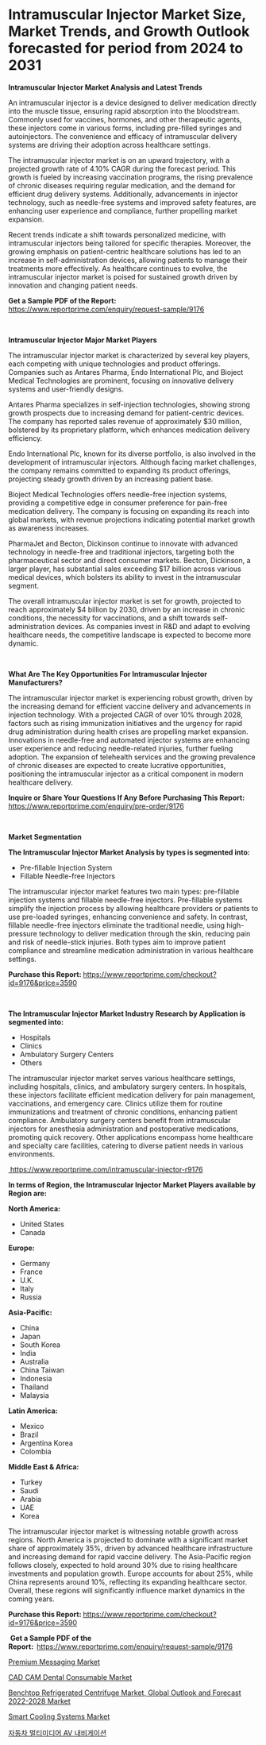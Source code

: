 <p><h1>Intramuscular Injector Market Size, Market Trends, and Growth Outlook forecasted for period from 2024 to 2031</h1></p><p><strong>Intramuscular Injector Market Analysis and Latest Trends</strong></p>
<p><p>An intramuscular injector is a device designed to deliver medication directly into the muscle tissue, ensuring rapid absorption into the bloodstream. Commonly used for vaccines, hormones, and other therapeutic agents, these injectors come in various forms, including pre-filled syringes and autoinjectors. The convenience and efficacy of intramuscular delivery systems are driving their adoption across healthcare settings.</p><p>The intramuscular injector market is on an upward trajectory, with a projected growth rate of 4.10% CAGR during the forecast period. This growth is fueled by increasing vaccination programs, the rising prevalence of chronic diseases requiring regular medication, and the demand for efficient drug delivery systems. Additionally, advancements in injector technology, such as needle-free systems and improved safety features, are enhancing user experience and compliance, further propelling market expansion.</p><p>Recent trends indicate a shift towards personalized medicine, with intramuscular injectors being tailored for specific therapies. Moreover, the growing emphasis on patient-centric healthcare solutions has led to an increase in self-administration devices, allowing patients to manage their treatments more effectively. As healthcare continues to evolve, the intramuscular injector market is poised for sustained growth driven by innovation and changing patient needs.</p></p>
<p><strong>Get a Sample PDF of the Report:&nbsp;</strong> <a href="https://www.reportprime.com/enquiry/request-sample/9176">https://www.reportprime.com/enquiry/request-sample/9176</a></p>
<p>&nbsp;</p>
<p><strong>Intramuscular Injector Major Market Players</strong></p>
<p><p>The intramuscular injector market is characterized by several key players, each competing with unique technologies and product offerings. Companies such as Antares Pharma, Endo International Plc, and Bioject Medical Technologies are prominent, focusing on innovative delivery systems and user-friendly designs. </p><p>Antares Pharma specializes in self-injection technologies, showing strong growth prospects due to increasing demand for patient-centric devices. The company has reported sales revenue of approximately $30 million, bolstered by its proprietary platform, which enhances medication delivery efficiency.</p><p>Endo International Plc, known for its diverse portfolio, is also involved in the development of intramuscular injectors. Although facing market challenges, the company remains committed to expanding its product offerings, projecting steady growth driven by an increasing patient base.</p><p>Bioject Medical Technologies offers needle-free injection systems, providing a competitive edge in consumer preference for pain-free medication delivery. The company is focusing on expanding its reach into global markets, with revenue projections indicating potential market growth as awareness increases.</p><p>PharmaJet and Becton, Dickinson continue to innovate with advanced technology in needle-free and traditional injectors, targeting both the pharmaceutical sector and direct consumer markets. Becton, Dickinson, a larger player, has substantial sales exceeding $17 billion across various medical devices, which bolsters its ability to invest in the intramuscular segment.</p><p>The overall intramuscular injector market is set for growth, projected to reach approximately $4 billion by 2030, driven by an increase in chronic conditions, the necessity for vaccinations, and a shift towards self-administration devices. As companies invest in R&D and adapt to evolving healthcare needs, the competitive landscape is expected to become more dynamic.</p></p>
<p>&nbsp;</p>
<p><strong>What Are The Key Opportunities For Intramuscular Injector Manufacturers?</strong></p>
<p><p>The intramuscular injector market is experiencing robust growth, driven by the increasing demand for efficient vaccine delivery and advancements in injection technology. With a projected CAGR of over 10% through 2028, factors such as rising immunization initiatives and the urgency for rapid drug administration during health crises are propelling market expansion. Innovations in needle-free and automated injector systems are enhancing user experience and reducing needle-related injuries, further fueling adoption. The expansion of telehealth services and the growing prevalence of chronic diseases are expected to create lucrative opportunities, positioning the intramuscular injector as a critical component in modern healthcare delivery.</p></p>
<p><strong>Inquire or Share Your Questions If Any Before Purchasing This Report:</strong> <a href="https://www.reportprime.com/enquiry/pre-order/9176">https://www.reportprime.com/enquiry/pre-order/9176</a></p>
<p>&nbsp;</p>
<p><strong>Market Segmentation</strong></p>
<p><strong>The Intramuscular Injector Market Analysis by types is segmented into:</strong></p>
<p><ul><li>Pre-fillable Injection System</li><li>Fillable Needle-free Injectors</li></ul></p>
<p><p>The intramuscular injector market features two main types: pre-fillable injection systems and fillable needle-free injectors. Pre-fillable systems simplify the injection process by allowing healthcare providers or patients to use pre-loaded syringes, enhancing convenience and safety. In contrast, fillable needle-free injectors eliminate the traditional needle, using high-pressure technology to deliver medication through the skin, reducing pain and risk of needle-stick injuries. Both types aim to improve patient compliance and streamline medication administration in various healthcare settings.</p></p>
<p><strong>Purchase this Report:&nbsp;</strong><a href="https://www.reportprime.com/checkout?id=9176&price=3590">https://www.reportprime.com/checkout?id=9176&price=3590</a></p>
<p>&nbsp;</p>
<p><strong>The Intramuscular Injector Market Industry Research by Application is segmented into:</strong></p>
<p><ul><li>Hospitals</li><li>Clinics</li><li>Ambulatory Surgery Centers</li><li>Others</li></ul></p>
<p><p>The intramuscular injector market serves various healthcare settings, including hospitals, clinics, and ambulatory surgery centers. In hospitals, these injectors facilitate efficient medication delivery for pain management, vaccinations, and emergency care. Clinics utilize them for routine immunizations and treatment of chronic conditions, enhancing patient compliance. Ambulatory surgery centers benefit from intramuscular injectors for anesthesia administration and postoperative medications, promoting quick recovery. Other applications encompass home healthcare and specialty care facilities, catering to diverse patient needs in various environments.</p></p>
<p><a href="https://www.reportprime.com/intramuscular-injector-r9176">&nbsp;https://www.reportprime.com/intramuscular-injector-r9176</a></p>
<p><strong>In terms of Region, the Intramuscular Injector Market Players available by Region are:</strong></p>
<p>
    <p> <strong> North America: </strong>
        <ul>
            <li>United States</li>
            <li>Canada</li>
        </ul>
        </p> 
    <p> <strong> Europe: </strong>
        <ul>
            <li>Germany</li>
            <li>France</li>
            <li>U.K.</li>
            <li>Italy</li>
            <li>Russia</li>
        </ul>
        </p> 
    <p> <strong> Asia-Pacific: </strong>
        <ul>
            <li>China</li>
            <li>Japan</li>
            <li>South Korea</li>
            <li>India</li>
            <li>Australia</li>
            <li>China Taiwan</li>
            <li>Indonesia</li>
            <li>Thailand</li>
            <li>Malaysia</li>
        </ul>
        </p> 
    <p> <strong> Latin America: </strong>
        <ul>
            <li>Mexico</li>
            <li>Brazil</li>
            <li>Argentina Korea</li>
            <li>Colombia</li>
        </ul>
        </p> 
    <p> <strong> Middle East & Africa: </strong>
        <ul>
            <li>Turkey</li>
            <li>Saudi</li>
            <li>Arabia</li>
            <li>UAE</li>
            <li>Korea</li>
        </ul>
    </p>
    </p>
<p><p>The intramuscular injector market is witnessing notable growth across regions. North America is projected to dominate with a significant market share of approximately 35%, driven by advanced healthcare infrastructure and increasing demand for rapid vaccine delivery. The Asia-Pacific region follows closely, expected to hold around 30% due to rising healthcare investments and population growth. Europe accounts for about 25%, while China represents around 10%, reflecting its expanding healthcare sector. Overall, these regions will significantly influence market dynamics in the coming years.</p></p>
<p><strong>Purchase this Report: </strong><a href="https://www.reportprime.com/checkout?id=9176&price=3590">https://www.reportprime.com/checkout?id=9176&price=3590</a></p>
<p>&nbsp;<strong>Get a Sample PDF of the Report:&nbsp;&nbsp;</strong><a href="https://www.reportprime.com/enquiry/request-sample/9176">https://www.reportprime.com/enquiry/request-sample/9176</a></p>
<p><strong></strong></p>
<p><p><a href="https://www.linkedin.com/pulse/global-premium-messaging-market-opportunities-challenges2024-j4bkc?trackingId=NFScPdGwTU6wGsf0osfFWw%3D%3D">Premium Messaging Market</a></p><p><a href="https://issuu.com/reportprime-2/docs/cad-cam-dental-consumable-market-si_4dc05ec64449bf">CAD CAM Dental Consumable Market</a></p><p><a href="https://medium.com/@dereodrews76856/the-market-for-benchtop-refrigerated-centrifuge-market-global-outlook-and-forecast-2022-2028-7d4cf537e73c">Benchtop Refrigerated Centrifuge Market, Global Outlook and Forecast 2022-2028 Market</a></p><p><a href="https://www.linkedin.com/pulse/smart-cooling-systems-market-trends-regional-insights-forecasted-5qjjc?trackingId=sbPjHncFT8miQc0HClC5pg%3D%3D">Smart Cooling Systems Market</a></p><p><a href="https://medium.com/@jennaduke56/%EA%B8%80%EB%A1%9C%EB%B2%8C-%EC%9E%90%EB%8F%99%EC%B0%A8-%EB%A9%80%ED%8B%B0%EB%AF%B8%EB%94%94%EC%96%B4-av-%EB%82%B4%EB%B9%84%EA%B2%8C%EC%9D%B4%EC%85%98-%EC%8B%9C%EC%9E%A5-%EC%A0%84%EB%A7%9D-%EB%AF%B8%EB%9E%98-%EB%8F%99%ED%96%A5-%EB%B0%8F-%EC%8B%9C%EC%9E%A5-%EC%A0%84%EB%9E%B5-%EC%98%88%EC%B8%A1-2024-2031-692d80d6bf7f">자동차 멀티미디어 AV 내비게이션</a></p></p>